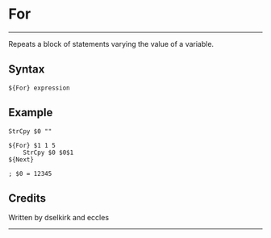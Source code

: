 # For

---

Repeats a block of statements varying the value of a variable.

## Syntax

	${For} expression

## Example

	StrCpy $0 ""

	${For} $1 1 5
		StrCpy $0 $0$1
	${Next}

	; $0 = 12345

## Credits

Written by dselkirk and eccles

---
